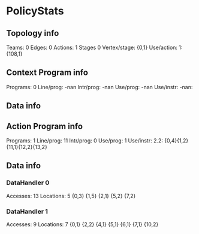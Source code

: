 # PolicyStats
## Topology info
Teams:		0
Edges:		0
Actions:	1
Stages		0
Vertex/stage:	{0,1} 
Use/action:	1: {108,1} 

## Context Program info
Programs:	0
Line/prog:	-nan
Intr/prog:	-nan
Use/prog:	-nan
Use/instr:	-nan: 

## Data info


## Action Program info
Programs:	1
Line/prog:	11
Intr/prog:	0
Use/prog:	1
Use/instr:	2.2: {0,4}{1,2}{11,1}{12,2}{13,2}

## Data info

### DataHandler 0
Accesses:	13
Locations:	5
{0,3} {1,5} {2,1} {5,2} {7,2} 

### DataHandler 1
Accesses:	9
Locations:	7
{0,1} {2,2} {4,1} {5,1} {6,1} {7,1} {10,2} 